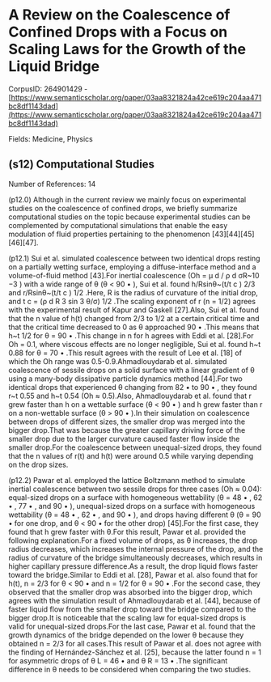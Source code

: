# A Review on the Coalescence of Confined Drops with a Focus on Scaling Laws for the Growth of the Liquid Bridge

CorpusID: 264901429 - [https://www.semanticscholar.org/paper/03aa8321824a42ce619c204aa471bc8df1143dad](https://www.semanticscholar.org/paper/03aa8321824a42ce619c204aa471bc8df1143dad)

Fields: Medicine, Physics

## (s12) Computational Studies
Number of References: 14

(p12.0) Although in the current review we mainly focus on experimental studies on the coalescence of confined drops, we briefly summarize computational studies on the topic because experimental studies can be complemented by computational simulations that enable the easy modulation of fluid properties pertaining to the phenomenon [43][44][45][46][47].

(p12.1) Sui et al. simulated coalescence between two identical drops resting on a partially wetting surface, employing a diffuse-interface method and a volume-of-fluid method [43].For inertial coalescence (Oh = µ d / ρ d σR~10 −3 ) with a wide range of θ (θ < 90 • ), Sui et al. found h/Rsinθ~(t/t c ) 2/3 and r/Rsinθ~(t/t c ) 1/2 .Here, R is the radius of curvature of the initial drop, and t c = (ρ d R 3 sin 3 θ/σ) 1/2 .The scaling exponent of r (n = 1/2) agrees with the experimental result of Kapur and Gaskell [27].Also, Sui et al. found that the n value of h(t) changed from 2/3 to 1/2 at a certain critical time and that the critical time decreased to 0 as θ approached 90 • .This means that h~t 1/2 for θ = 90 • .This change in n for h agrees with Eddi et al. [28].For Oh = 0.1, where viscous effects are no longer negligible, Sui et al. found h~t 0.88 for θ = 70 • .This result agrees with the result of Lee et al. [18] of which the Oh range was 0.5-0.9.Ahmadlouydarab et al. simulated coalescence of sessile drops on a solid surface with a linear gradient of θ using a many-body dissipative particle dynamics method [44].For two identical drops that experienced θ changing from 82 • to 90 • , they found r~t 0.55 and h~t 0.54 (Oh ≈ 0.5).Also, Ahmadlouydarab et al. found that r grew faster than h on a wettable surface (θ < 90 • ) and h grew faster than r on a non-wettable surface (θ > 90 • ).In their simulation on coalescence between drops of different sizes, the smaller drop was merged into the bigger drop.That was because the greater capillary driving force of the smaller drop due to the larger curvature caused faster flow inside the smaller drop.For the coalescence between unequal-sized drops, they found that the n values of r(t) and h(t) were around 0.5 while varying depending on the drop sizes.

(p12.2) Pawar et al. employed the lattice Boltzmann method to simulate inertial coalescence between two sessile drops for three cases (Oh ≈ 0.04): equal-sized drops on a surface with homogeneous wettability (θ = 48 • , 62 • , 77 • , and 90 • ), unequal-sized drops on a surface with homogeneous wettability (θ = 48 • , 62 • , and 90 • ), and drops having different θ (θ = 90 • for one drop, and θ < 90 • for the other drop) [45].For the first case, they found that h grew faster with θ.For this result, Pawar et al. provided the following explanation.For a fixed volume of drops, as θ increases, the drop radius decreases, which increases the internal pressure of the drop, and the radius of curvature of the bridge simultaneously decreases, which results in higher capillary pressure difference.As a result, the drop liquid flows faster toward the bridge.Similar to Eddi et al. [28], Pawar et al. also found that for h(t), n = 2/3 for θ < 90 • and n = 1/2 for θ = 90 • .For the second case, they observed that the smaller drop was absorbed into the bigger drop, which agrees with the simulation result of Ahmadlouydarab et al. [44], because of faster liquid flow from the smaller drop toward the bridge compared to the bigger drop.It is noticeable that the scaling law for equal-sized drops is valid for unequal-sized drops.For the last case, Pawar et al. found that the growth dynamics of the bridge depended on the lower θ because they obtained n = 2/3 for all cases.This result of Pawar et al. does not agree with the finding of Hernández-Sánchez et al. [25], because the latter found n = 1 for asymmetric drops of θ L = 46 • and θ R = 13 • .The significant difference in θ needs to be considered when comparing the two studies.
